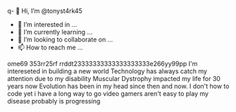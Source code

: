 q- 👋 Hi, I’m @tonyst4rk45
- 👀 I’m interested in ...
- 🌱 I’m currently learning ...
- 💞️ I’m looking to collaborate on ...
- 📫 How to reach me ...

<!---
tonyst4rk45/tonyst4rk45 is a ✨ special ✨ repository because its `README.md` (this file) appears on your GitHub profile.
You can click the Preview link to take a look at your changes.
--->
ome69
353rr25rf
rrddt23333333333333333333e266yy99pp
I'm intereseted in building a new world
  Technology has always catch my attention due to my disability 
  Muscular Dystrophy impacted my life for 30 years now
  Evolution has been in my head since then and now.
I don't how to code yet
i have a long way to go
video gamers aren't easy to play 
my disease probably is progressing 
